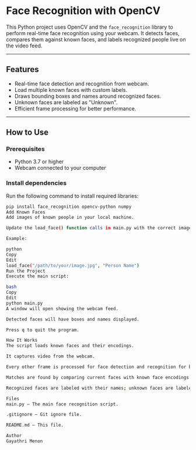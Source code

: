 # Face Recognition with OpenCV

This Python project uses OpenCV and the `face_recognition` library to perform real-time face recognition using your webcam. It detects faces, compares them against known faces, 
and labels recognized people live on the video feed.

---

## Features

- Real-time face detection and recognition from webcam.
- Load multiple known faces with custom labels.
- Draws bounding boxes and names around recognized faces.
- Unknown faces are labeled as "Unknown".
- Efficient frame processing for better performance.

---

## How to Use

### Prerequisites

- Python 3.7 or higher
- Webcam connected to your computer

### Install dependencies

Run the following command to install required libraries:

```bash
pip install face_recognition opencv-python numpy
Add Known Faces
Add images of known people in your local machine.

Update the load_face() function calls in main.py with the correct image paths and names.

Example:

python
Copy
Edit
load_face("/path/to/your/image.jpg", "Person Name")
Run the Project
Execute the main script:

bash
Copy
Edit
python main.py
A window will open showing the webcam feed.

Detected faces will have boxes and names displayed.

Press q to quit the program.

How It Works
The script loads known faces and their encodings.

It captures video from the webcam.

Every other frame is processed for face detection and recognition for better performance.

Matches are found by comparing current faces with known face encodings.

Recognized faces are labeled with their names; unknown faces are labeled as "Unknown".

Files
main.py — The main face recognition script.

.gitignore — Git ignore file.

README.md — This file.

Author
Gayathri Menon

